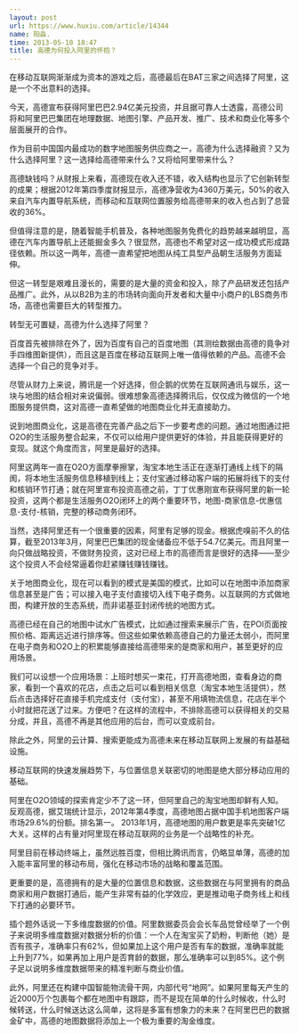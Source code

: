 ```yaml
---
layout: post
url: https://www.huxiu.com/article/14344
name: 阳淼.
time: 2013-05-10 18:47
title: 高德为何投入阿里的怀抱？
---
```

在移动互联网渐渐成为资本的游戏之后，高德最后在BAT三家之间选择了阿里，这是一个不出意料的选择。

今天，高德宣布获得阿里巴巴2.94亿美元投资，并且据可靠人士透露，高德公司将和阿里巴巴集团在地理数据、地图引擎、产品开发、推广、技术和商业化等多个层面展开的合作。

作为目前中国国内最成功的数字地图服务供应商之一，高德为什么选择融资？又为什么选择阿里？这一选择给高德带来什么？又将给阿里带来什么？

高德缺钱吗？从财报上来看，高德现在收入还不错，收入结构也显示了它创新转型的成果；根据2012年第四季度财报显示，高德净营收为4360万美元，50%的收入来自汽车内置导航系统，而移动和互联网位置服务给高德带来的收入也占到了总营收的36%。

但值得注意的是，随着智能手机普及，各种地图服务免费化的趋势越来越明显，高德在汽车内置导航上还能掘金多久？很显然，高德也不希望对这一成功模式形成路径依赖。所以这一两年，高德一直希望把地图从纯工具型产品朝生活服务方面延伸。

但这一转型是艰难且漫长的，需要的是大量的资金和投入，除了产品研发还包括产品推广。此外，从以B2B为主的市场转向面向开发者和大量中小商户的LBS商务市场，高德也需要巨大的转型推力。

转型无可置疑，高德为什么选择了阿里？

百度首先被排除在外了，因为百度有自己的百度地图（其测绘数据由高德的竟争对手四维图新提供），而且这是百度在移动互联网上唯一值得依赖的产品。高德不会选择一个自己的竞争对手。

尽管从财力上来说，腾讯是一个好选择，但企鹅的优势在互联网通讯与娱乐，这一块与地图的结合相对来说偏弱。很难想象高德选择腾讯后，仅仅成为微信的一个地图服务提供商，这对高德一直希望做的地图商业化并无直接助力。

说到地图商业化，这是高德在完善产品之后下一步要考虑的问题。通过地图通过把O2O的生活服务整合起来，不仅可以给用户提供更好的体验，并且能获得更好的变现。就这个角度而言，阿里是最好的选择。

阿里这两年一直在O2O方面摩拳擦掌，淘宝本地生活正在逐渐打通线上线下的隔阂，将本地生活服务信息移植到线上；支付宝通过移动客户端的拓展将线下的支付和核销环节打通；就在阿里宣布投资高德之前，丁丁优惠刚宣布获得阿里的新一轮投资，这两个都是生活服务O2O闭环上的两个重要环节，地图-商家信息-优惠信息-支付-核销，完整的移动商务闭环。

当然，选择阿里还有一个很重要的因素，阿里有足够的现金。根据虎嗅前不久的估算，截至2013年3月，阿里巴巴集团的现金储备应不低于54.7亿美元。而且阿里一向只做战略投资，不做财务投资，这对已经上市的高德而言是很好的选择——至少这个投资人不会经常逼着你赶紧赚钱赚钱赚钱。

关于地图商业化，现在可以看到的模式是美国的模式，比如可以在地图中添加商家信息甚至是广告；可以接入电子支付直接切入线下电子商务。以互联网的方式做地图，构建开放的生态系统，而非诺基亚封闭传统的地图方式。

高德已经在自己的地图中试水广告模式，比如通过搜索来展示广告，在POI页面按照价格、距离远近进行排序等。但这些如果依赖高德自己的力量还太弱小，而阿里在电子商务和O2O上的积累能够直接给高德带来的是商家和用户，甚至更好的应用场景。

我们可以设想一个应用场景：上班时想买一束花，打开高德地图，查看身边的商家，看到一个喜欢的花店，点击之后可以看到相关信息（淘宝本地生活提供），然后点击选择好花直接手机完成支付（支付宝），甚至不用填物流信息，花店在半个小时就把花送了过来。方便吧？在这样的流程中，不排除高德可以获得相关的交易分成，并且，高德不再是其他应用的后台，而可以变成前台。

除此之外，阿里的云计算、搜索更能成为高德未来在移动互联网上发展的有益基础设施。

移动互联网的快速发展趋势下，与位置信息关联密切的地图是绝大部分移动应用的基础。

阿里在O2O领域的探索肯定少不了这一环，但阿里自己的淘宝地图却鲜有人知。反观高德，据艾瑞统计显示，2012年第4季度，高德地图占据中国手机地图客户端市场29.6%的份额。排名第一。 2013年1月，高德地图的用户数更是率先突破1亿大关。这样的占有量对阿里现在移动互联网的业务是一个战略性的补充。

阿里目前在移动终端上，虽然远胜百度，但相比腾讯而言，仍略显单薄，高德的加入能丰富阿里的移动布局，强化在移动市场的战略和覆盖范围。

更重要的是，高德拥有的是大量的位置信息和数据，这些数据在与阿里拥有的商品商家和用户数据打通后，能产生非常有益的化学效应，更是推动电子商务线上和线下打通的必要环节。

插个题外话说一下多维度数据的价值。阿里数据委员会会长车品觉曾经举了一个例子来说明多维度数据对数据分析的价值：一个人在淘宝买了奶粉，判断他（她）是否有孩子，准确率只有62%，但如果加上这个用户是否有车的数据，准确率就能上升到77%，如果再加上用户是否育龄的数据，那么准确率可以到85%。这个例子足以说明多维度数据带来的精准判断与商业价值。

此外，阿里还在构建中国智能物流骨干网，内部代号“地网”。如果阿里每天产生的近2000万个包裹每个都在地图中有跟踪，而不是现在简单的什么时候收，什么时候转送，什么时候送达这么简单，这将是多富有想象力的未来？在阿里巴巴的数据金矿中，高德的地图数据将添加上一个极为重要的淘金维度。

